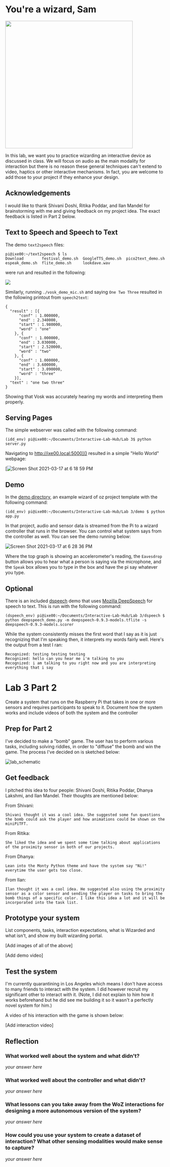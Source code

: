 # You're a wizard, Sam

<img src="https://pbs.twimg.com/media/Cen7qkHWIAAdKsB.jpg" height="400">

In this lab, we want you to practice wizarding an interactive device as discussed in class. We will focus on audio as the main modality for interaction but there is no reason these general techniques can't extend to video, haptics or other interactive mechanisms. In fact, you are welcome to add those to your project if they enhance your design.

## Acknowledgements
I would like to thank Shivani Doshi, Ritika Poddar, and Ilan Mandel for brainstorming with me and giving feedback on my project idea. The exact feedback is listed in Part 2 below.

## Text to Speech and Speech to Text

The demo `text2speech` files:

```
pi@ixe00:~/text2speech $ ls
Download        festival_demo.sh  GoogleTTS_demo.sh  pico2text_demo.sh
espeak_demo.sh  flite_demo.sh     lookdave.wav

```

were run and resulted in the following:

[![](https://github.com/snlee159/Interactive-Lab-Hub/blob/Spring2021/Lab%203/text2speechdemosimage.png)](https://drive.google.com/file/d/1V3xPS5feFjIEdYPoxQkmjCmJgabt5b9p/view?usp=sharing)

Similarly, running `./vosk_demo_mic.sh` and saying `One Two Three` resulted in the following printout from `speech2text`:
```
{
  "result" : [{
      "conf" : 1.000000,
      "end" : 2.340000,
      "start" : 1.980000,
      "word" : "one"
    }, {
      "conf" : 1.000000,
      "end" : 3.030000,
      "start" : 2.520000,
      "word" : "two"
    }, {
      "conf" : 1.000000,
      "end" : 3.600000,
      "start" : 3.090000,
      "word" : "three"
    }],
  "text" : "one two three"
}
```

Showing that Vosk was accurately hearing my words and interpreting them properly.

## Serving Pages

The simple webserver was called with the following command:

```
(idd_env) pi@ixe00:~/Documents/Interactive-Lab-Hub/Lab 3$ python server.py
```

Navigating to http://ixe00.local:5000]() resulted in a simple "Hello World" webpage:

[![Screen Shot 2021-03-17 at 6 18 59 PM](https://user-images.githubusercontent.com/33201141/111559156-408ac580-874d-11eb-850c-9bde1a75360e.png)

## Demo

In the [demo directory](./demo), an example wizard of oz project template with the following command:

```
(idd_env) pi@ixe00:~/Documents/Interactive-Lab-Hub/Lab 3/demo $ python app.py
```

In that project, audio and sensor data is streamed from the Pi to a wizard controller that runs in the browser. You can control what system says from the controller as well. You can see the demo running below:

![Screen Shot 2021-03-17 at 6 28 36 PM](https://user-images.githubusercontent.com/33201141/111559886-99a72900-874e-11eb-8d6a-1a155abd40f6.png)

Where the top graph is showing an accelerometer's reading, the `Eavesdrop` button allows you to hear what a person is saying via the microphone, and the `Speak` box allows you to type in the box and have the pi say whatever you type.

## Optional

There is an included [dspeech](.dspeech) demo that uses [Mozilla DeepSpeech](https://github.com/mozilla/DeepSpeech) for speech to text. This is run with the following command:

```
(dspeech_env) pi@ixe00:~/Documents/Interactive-Lab-Hub/Lab 3/dspeech $ python deepspeech_demo.py -m deepspeech-0.9.3-models.tflite -s deepspeech-0.9.3-models.scorer
```

While the system consistently misses the first word that I say as it is just recognizing that I'm speaking then, it interprets my words fairly well. Here's the output from a test I ran:

```
Recognized: testing testing testing
Recognized: hello can you hear me i'm talking to you
Recognized: i am talking to you right now and you are interpreting everything that i say
```

# Lab 3 Part 2

Create a system that runs on the Raspberry Pi that takes in one or more sensors and requires participants to speak to it. Document how the system works and include videos of both the system and the controller

## Prep for Part 2
I've decided to make a "bomb" game. The user has to perform various tasks, including solving riddles, in order to "diffuse" the bomb and win the game. The process I've decided on is sketched below:

![lab_schematic](https://user-images.githubusercontent.com/33201141/111568294-b5fe9200-875d-11eb-9470-a03c4f517822.png)

## Get feedback
I pitched this idea to four people: Shivani Doshi, Ritika Poddar, Dhanya Lakshmi, and Ilan Mandel. Their thoughts are mentioned below:

From Shivani:
```
Shivani thought it was a cool idea. She suggested some fun questions the bomb could ask the player and how animations could be shown on the miniPiTFT.
```

From Ritika:
```
She liked the idea and we spent some time talking about applications of the proximity sensor in both of our projects.
```

From Dhanya:
```
Lean into the Monty Python theme and have the system say "Ni!" everytime the user gets too close.
```

From Ilan:
```
Ilan thought it was a cool idea. He suggested also using the proximity sensor as a color sensor and sending the player on tasks to bring the bomb things of a specific color. I like this idea a lot and it will be incorporated into the task list.
```

## Prototype your system
List components, tasks, interaction expectations, what is Wizarded and what isn't, and show my built wizarding portal.

[Add images of all of the above]

[Add demo video]

## Test the system
I'm currently quarantining in Los Angeles which means I don't have access to many friends to interact with the system. I did however recruit my significant other to interact with it. (Note, I did not explain to him how it works beforehand but he did see me building it so it wasn't a perfectly novel system for him.)

A video of his interaction with the game is shown below:

[Add interaction video]

## Reflection
### What worked well about the system and what didn't?
*your answer here*

### What worked well about the controller and what didn't?
*your answer here*

### What lessons can you take away from the WoZ interactions for designing a more autonomous version of the system?
*your answer here*

### How could you use your system to create a dataset of interaction? What other sensing modalities would make sense to capture?
*your answer here*
